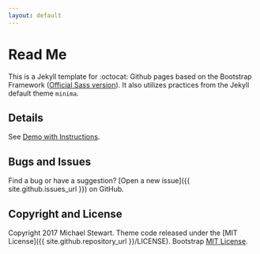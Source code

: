```yaml
---
layout: default
---
```


# Read Me

This is a Jekyll template for :octocat: Github pages based on the Bootstrap Framework ([Official Sass version](https://github.com/twbs/bootstrap-sass)).  It also utilizes practices from the Jekyll default theme `minima`.

## Details

See [Demo with Instructions](https://mdrmike.github.io/jekyll-theme-gh-bootstrap/).

## Bugs and Issues

Find a bug or have a suggestion? [Open a new issue]({{ site.github.issues_url }}) on GitHub.


## Copyright and License

Copyright 2017 Michael Stewart.  Theme code released under the [MIT License]({{ site.github.repository_url }}/LICENSE).  Bootstrap [MIT License](https://github.com/twbs/bootstrap-sass/blob/master/LICENSE).
